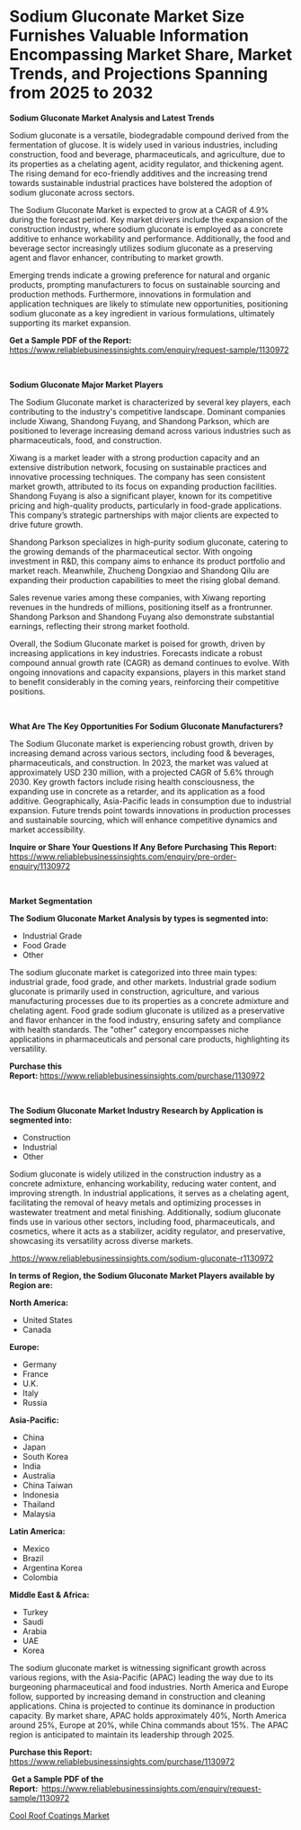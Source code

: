 <p><h1>Sodium Gluconate Market Size Furnishes Valuable Information Encompassing Market Share, Market Trends, and Projections Spanning from 2025 to 2032</h1></p><p><strong>Sodium Gluconate Market Analysis and Latest Trends</strong></p>
<p><p>Sodium gluconate is a versatile, biodegradable compound derived from the fermentation of glucose. It is widely used in various industries, including construction, food and beverage, pharmaceuticals, and agriculture, due to its properties as a chelating agent, acidity regulator, and thickening agent. The rising demand for eco-friendly additives and the increasing trend towards sustainable industrial practices have bolstered the adoption of sodium gluconate across sectors.</p><p>The Sodium Gluconate Market is expected to grow at a CAGR of 4.9% during the forecast period. Key market drivers include the expansion of the construction industry, where sodium gluconate is employed as a concrete additive to enhance workability and performance. Additionally, the food and beverage sector increasingly utilizes sodium gluconate as a preserving agent and flavor enhancer, contributing to market growth.</p><p>Emerging trends indicate a growing preference for natural and organic products, prompting manufacturers to focus on sustainable sourcing and production methods. Furthermore, innovations in formulation and application techniques are likely to stimulate new opportunities, positioning sodium gluconate as a key ingredient in various formulations, ultimately supporting its market expansion.</p></p>
<p><strong>Get a Sample PDF of the Report:&nbsp;</strong> <a href="https://www.reliablebusinessinsights.com/enquiry/request-sample/1130972?utm_campaign=3256&utm_medium=2&utm_source=Github&utm_content=ia&utm_term=02042025&utm_id=sodium-gluconate">https://www.reliablebusinessinsights.com/enquiry/request-sample/1130972</a></p>
<p>&nbsp;</p>
<p><strong>Sodium Gluconate Major Market Players</strong></p>
<p><p>The Sodium Gluconate market is characterized by several key players, each contributing to the industry's competitive landscape. Dominant companies include Xiwang, Shandong Fuyang, and Shandong Parkson, which are positioned to leverage increasing demand across various industries such as pharmaceuticals, food, and construction.</p><p>Xiwang is a market leader with a strong production capacity and an extensive distribution network, focusing on sustainable practices and innovative processing techniques. The company has seen consistent market growth, attributed to its focus on expanding production facilities. Shandong Fuyang is also a significant player, known for its competitive pricing and high-quality products, particularly in food-grade applications. This company’s strategic partnerships with major clients are expected to drive future growth.</p><p>Shandong Parkson specializes in high-purity sodium gluconate, catering to the growing demands of the pharmaceutical sector. With ongoing investment in R&D, this company aims to enhance its product portfolio and market reach. Meanwhile, Zhucheng Dongxiao and Shandong Qilu are expanding their production capabilities to meet the rising global demand.</p><p>Sales revenue varies among these companies, with Xiwang reporting revenues in the hundreds of millions, positioning itself as a frontrunner. Shandong Parkson and Shandong Fuyang also demonstrate substantial earnings, reflecting their strong market foothold.</p><p>Overall, the Sodium Gluconate market is poised for growth, driven by increasing applications in key industries. Forecasts indicate a robust compound annual growth rate (CAGR) as demand continues to evolve. With ongoing innovations and capacity expansions, players in this market stand to benefit considerably in the coming years, reinforcing their competitive positions.</p></p>
<p>&nbsp;</p>
<p><strong>What Are The Key Opportunities For Sodium Gluconate Manufacturers?</strong></p>
<p><p>The Sodium Gluconate market is experiencing robust growth, driven by increasing demand across various sectors, including food & beverages, pharmaceuticals, and construction. In 2023, the market was valued at approximately USD 230 million, with a projected CAGR of 5.6% through 2030. Key growth factors include rising health consciousness, the expanding use in concrete as a retarder, and its application as a food additive. Geographically, Asia-Pacific leads in consumption due to industrial expansion. Future trends point towards innovations in production processes and sustainable sourcing, which will enhance competitive dynamics and market accessibility.</p></p>
<p><strong>Inquire or Share Your Questions If Any Before Purchasing This Report:</strong> <a href="https://www.reliablebusinessinsights.com/enquiry/pre-order-enquiry/1130972?utm_campaign=3256&utm_medium=2&utm_source=Github&utm_content=ia&utm_term=02042025&utm_id=sodium-gluconate">https://www.reliablebusinessinsights.com/enquiry/pre-order-enquiry/1130972</a></p>
<p>&nbsp;</p>
<p><strong>Market Segmentation</strong></p>
<p><strong>The Sodium Gluconate Market Analysis by types is segmented into:</strong></p>
<p><ul><li>Industrial Grade</li><li>Food Grade</li><li>Other</li></ul></p>
<p><p>The sodium gluconate market is categorized into three main types: industrial grade, food grade, and other markets. Industrial grade sodium gluconate is primarily used in construction, agriculture, and various manufacturing processes due to its properties as a concrete admixture and chelating agent. Food grade sodium gluconate is utilized as a preservative and flavor enhancer in the food industry, ensuring safety and compliance with health standards. The "other" category encompasses niche applications in pharmaceuticals and personal care products, highlighting its versatility.</p></p>
<p><strong>Purchase this Report:&nbsp;</strong><a href="https://www.reliablebusinessinsights.com/purchase/1130972?utm_campaign=3256&utm_medium=2&utm_source=Github&utm_content=ia&utm_term=02042025&utm_id=sodium-gluconate">https://www.reliablebusinessinsights.com/purchase/1130972</a></p>
<p>&nbsp;</p>
<p><strong>The Sodium Gluconate Market Industry Research by Application is segmented into:</strong></p>
<p><ul><li>Construction</li><li>Industrial</li><li>Other</li></ul></p>
<p><p>Sodium gluconate is widely utilized in the construction industry as a concrete admixture, enhancing workability, reducing water content, and improving strength. In industrial applications, it serves as a chelating agent, facilitating the removal of heavy metals and optimizing processes in wastewater treatment and metal finishing. Additionally, sodium gluconate finds use in various other sectors, including food, pharmaceuticals, and cosmetics, where it acts as a stabilizer, acidity regulator, and preservative, showcasing its versatility across diverse markets.</p></p>
<p><a href="https://www.reliablebusinessinsights.com/sodium-gluconate-r1130972?utm_campaign=3256&utm_medium=2&utm_source=Github&utm_content=ia&utm_term=02042025&utm_id=sodium-gluconate">&nbsp;https://www.reliablebusinessinsights.com/sodium-gluconate-r1130972</a></p>
<p><strong>In terms of Region, the Sodium Gluconate Market Players available by Region are:</strong></p>
<p>
    <p> <strong> North America: </strong>
        <ul>
            <li>United States</li>
            <li>Canada</li>
        </ul>
        </p> 
    <p> <strong> Europe: </strong>
        <ul>
            <li>Germany</li>
            <li>France</li>
            <li>U.K.</li>
            <li>Italy</li>
            <li>Russia</li>
        </ul>
        </p> 
    <p> <strong> Asia-Pacific: </strong>
        <ul>
            <li>China</li>
            <li>Japan</li>
            <li>South Korea</li>
            <li>India</li>
            <li>Australia</li>
            <li>China Taiwan</li>
            <li>Indonesia</li>
            <li>Thailand</li>
            <li>Malaysia</li>
        </ul>
        </p> 
    <p> <strong> Latin America: </strong>
        <ul>
            <li>Mexico</li>
            <li>Brazil</li>
            <li>Argentina Korea</li>
            <li>Colombia</li>
        </ul>
        </p> 
    <p> <strong> Middle East & Africa: </strong>
        <ul>
            <li>Turkey</li>
            <li>Saudi</li>
            <li>Arabia</li>
            <li>UAE</li>
            <li>Korea</li>
        </ul>
    </p>
    </p>
<p><p>The sodium gluconate market is witnessing significant growth across various regions, with the Asia-Pacific (APAC) leading the way due to its burgeoning pharmaceutical and food industries. North America and Europe follow, supported by increasing demand in construction and cleaning applications. China is projected to continue its dominance in production capacity. By market share, APAC holds approximately 40%, North America around 25%, Europe at 20%, while China commands about 15%. The APAC region is anticipated to maintain its leadership through 2025.</p></p>
<p><strong>Purchase this Report: </strong><a href="https://www.reliablebusinessinsights.com/purchase/1130972?utm_campaign=3256&utm_medium=2&utm_source=Github&utm_content=ia&utm_term=02042025&utm_id=sodium-gluconate">https://www.reliablebusinessinsights.com/purchase/1130972</a></p>
<p>&nbsp;<strong>Get a Sample PDF of the Report:&nbsp;&nbsp;</strong><a href="https://www.reliablebusinessinsights.com/enquiry/request-sample/1130972?utm_campaign=3256&utm_medium=2&utm_source=Github&utm_content=ia&utm_term=02042025&utm_id=sodium-gluconate">https://www.reliablebusinessinsights.com/enquiry/request-sample/1130972</a></p>
<p><strong></strong></p>
<p><p><a href="https://github.com/felishtimoti/Market-Research-Report-List-1/blob/main/cool-roof-coatings-market.md?utm_campaign=3256&utm_medium=2&utm_source=Github&utm_content=ia&utm_term=02042025&utm_id=sodium-gluconate">Cool Roof Coatings Market</a></p></p>